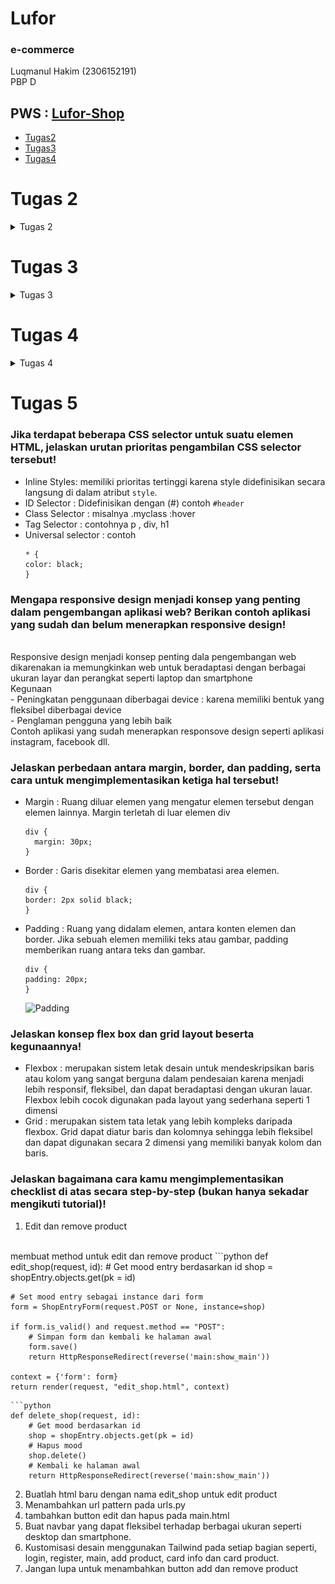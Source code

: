 # Lufor
### e-commerce
Luqmanul Hakim (2306152191)<br>
PBP D

PWS : [Lufor-Shop](http://luqmanul-hakim31-luforshop.pbp.cs.ui.ac.id/)
---
- [Tugas2](#Tugas-2)
- [Tugas3](#Tugas-3)
- [Tugas4](#Tugas-4)
# Tugas 2
<details>
<summary>Tugas 2</summary>

### Langkah-langkah Implementasi
##### Membuat Django baru
1. Membuat directori baru bernama lufor-shop dengan perintah
```
mkdir lufor-shop 
cd lufor-shop
```
2. Mengaktifkan Virtual Environment dengan menjalankan perintah berikut pada terminal.
```
python -m venv env
env\Scripts\activate
```
3. Membuat berkas `requirements.txt` dan menambahkan beberapa dependencies.
```
django
gunicorn
whitenoise
psycopg2-binary
requests
urllib3
```
4. Install dependencies dengan requirements.txt
```
pip install -r requirements.txt
```
5. Membuat project django bernama `lufor_shop`
```
django-admin startproject lufor_shop .
```
6. Tambahkan ALLOWED_HOSTS di settings.py

##### Aplakasi Django dan Konfigurasi
1.  Membuat aplikasi `main` dalam lufor-shop
```
python manage.py startapp main
```
2. Daftarkan aplikasi `main` kedalam `setting.py` di direktori lufor_shop

3. Buka models.py dan isi dengan
```
from django.db import models

class shopEntry(models.Model):
    name = models.CharField(max_length=255)
    price = models.IntegerField()
    descriptions = models.TextField()
```
4. Membuat migrasi model dengan
```
python manage.py makemigrations
```
5. Menghubungkan view dan template dengan buka berkas `view.py` di main dan tambahkan fungsi show main
6. Konfigurasi url aplikasi `main` dengan membuat berkas `urls.py` dalam direktori main dan isi dengan kode:
```
from django.urls import path
from main.views import show_main

app_name = 'main'

urlpatterns = [
    path('', show_main, name='show_main'),
]
```
7. Menambahkan rute URL proyek untuk menghubungkannya ke tampilan `main`. Impor fungsi
```
from django.urls import path, include
```
dan tambahkan urlpatterns
```
urlpatterns = [
    ...
    path('', include('main.urls')),
    ...
]
```
8. Jalankan proyek Django dengan perintah `python manage.py runserver`
9. Bukalah http://localhost:8000/ di peramban web

##### Melakukan Deployment ke PWS
1. Buat proyek baru bernama luforshop
2. Tambahkan URL PWS pada ALLOWED HOSTS
3. Lakukan git add, commit, push

### Bagan yang berisi request client ke web aplikasi berbasis Django
![Bagan](https://github.com/lhakiim/lufor-shop/blob/main/Bagan_request_client.png)

### Fungsi Git dalam Pengembangan Perangkat Lunak
Git berfungsi sebagai sistem kontrol versi terdistribusi. Git memungkinkan kita untuk melacak setiap perubahan yang dilakukan. Git memungkinkan kita untuk berkolaborasi tim dan dapat bekerja di branch masing-masing sehingga tidak mengganggu tim lainnya.

### Alasan Framework Django dijadikan Permulaan Pembelajaran Pengembangan Perangkat Lunak
Django digunakan sebagai permulaan dalam belajar karena mudah untuk dipelajari. Mulai dari bahasa yang digunakan yaitu bahasa phyton. Kesederhanaan dari django ini memudahkan bagi pemula untuk memahami konsep-konsep yang ada. 

### Mengapa Model pada Django disebut sebagai ORM?
Model django disebut sebagai ORM(Object-Relational Mapping) karena ia menggunakan ini untuk memetakan objek-objek Pyhton ke dalam tabel-tabel database. Dengan adanya ORM, antarmuka menjadi lebih mudah digunakan untuk memanipulasi data dalam database.

---
</details>

# Tugas 3

<details>

<summary>Tugas 3</summary>

### Mengapa kita memerlukan data delivery dalam pengimplementasian sebuah platform?
Data delivery sangat penting dalam pengimplementasian sebuah platform. Hal ini karena ia memungkinkan kita untuk mengirim dan menerima data dari user dan platform. Ia juga memastikan bahwa data yang dikirim tetap akurat, efisien dan cepat sehingga menjaga kualitas informasi dan meningkatkan pengalaman dari pengguna platform.
### Mana yang lebih baik antara XML dan JSON? Mengapa JSON lebih populer dibandingkan XML?
JSON dan XML merupakan representasi data yang digunakan pada pertukaran data antaraplikasi. Menurut saya JSON lebih baik. Hal ini karena JSON memiliki beberapa keunggulan yaitu JSON memiliki format yang sederhana. JSON memiliki sintaks yang lebih padat dan lebih mudah ditulis dan dibaca oleh manusia. Format pada JSON adalah menggunakan key and value, dibandingkan dengan XML yang memerlukan banyak tag sehingga JSON menjadi lebih efisien dan lebih cepat. 
### Fungsi dari method `is_valid()` pada form Django dan mengapa kita membutuhkan method tersebut?
Fungsi `is_valid()` digunakan untuk memvalidasi input dari form sebelum diproses lagi. Fungsi ini berguna untuk memastikan semua field yang dimasukkan sesuai dengan ketentuan sehingga membantu menjaga kebenaran data.
### Mengapa kita membutuhkan `csrf_token` saat membuat form di Django? Apa yang dapat terjadi jika kita tidak menambahkan `csrf_token` pada form Django? Bagaimana hal tersebut dapat dimanfaatkan oleh penyerang?
`csrf_token` merupakan token yang berfungsi sebagai security. Token ini di-generate secara otomatis oleh django untuk menjaga keamanan dari serangan berbahaya. Ia dapat memverifikasi bahwa permintaan berasal dari sumber yang sah dan aman. Apabila token ini tidak ada maka form akan menjadi rentan terhadap serangan CSRF(Cross-Site Request Forgery). Penyerang dapat membuat permintaan jahat dan dapat mengubah data pengguna bahkan mengakses data sensitif tanpa izin.
###  Cara kamu mengimplementasikan checklist di atas secara step-by-step
#### Membuat Form Input Data
1. Membuat direktori templates yang berisikan  `base.html` yang digunakan sebagai template dasar web
2. Membuat berkas `forms.py` pada direktori main
```python
from django.forms import ModelForm
from main.models import shopEntry

class ShopEntryForm(ModelForm):
    class Meta:
        model = shopEntry
        fields = ["name", "price", "descriptions"]
```
3. Menambahkan import pada `views.py` pada direktori main dan membuat fungsi baru untuk membuat produk
```python
from django.shortcuts import render, redirect
from main.forms import MoodEntryForm
from main.models import MoodEntry
```
```python
def create_shop_entry(request):
    form = ShopEntryForm(request.POST or None)

    if form.is_valid() and request.method == "POST":
        form.save()
        return redirect('main:show_main')

    context = {'form': form}
    return render(request, "create_shop_entry.html", context)
```
4. Menambahkan urlspattern dan import pada `urls.py`
5. Membuat berkas HTML Baru `creat_shop_entry` pada main/templates
6. Tambahkan kode untuk menampilkan data shop pada `main.html`
----
#### Membuat 4 Fungsi Views dan routing URL-nya
```python
def show_xml(request):
    data = shopEntry.objects.all()
    return HttpResponse(serializers.serialize("xml", data), content_type="application/xml")

def show_json(request):
    data = shopEntry.objects.all()
    return HttpResponse(serializers.serialize("json", data), content_type="application/json")

def show_xml_by_id(request, id):
    data = shopEntry.objects.filter(pk=id)
    return HttpResponse(serializers.serialize("xml", data), content_type="application/xml")

def show_json_by_id(request, id):
    data = shopEntry.objects.filter(pk=id)
    return HttpResponse(serializers.serialize("json", data), content_type="application/json")
```
```python
urlpatterns = [
    path('', show_main, name='show_main'),
    path('create-shop-entry', create_shop_entry, name='create_shop_entry'),
    path('xml/', show_xml, name='show_xml'),
    path('json/', show_json, name='show_json'),
    path('xml/<str:id>/', show_xml_by_id, name='show_xml_by_id'),
    path('json/<str:id>/', show_json_by_id, name='show_json_by_id'),
]
```
---
#### Hasil URL pada Postman
- XML
![XML](https://github.com/user-attachments/assets/06d72c7e-304b-4824-b121-5a9e924ac1be)
- JSON
![JSON](https://github.com/user-attachments/assets/8309ea26-be2b-4e98-8e02-4b121005085a)
- XML By ID
![XML_by_ID](https://github.com/user-attachments/assets/7eaefb77-0899-4147-8bfa-a53d459b92be)
- JSON By ID
![JSON_by_ID](https://github.com/user-attachments/assets/0265c1a1-ff64-4cc4-b707-a601a71f95f2)

</details>

# Tugas 4
<details>
<summary>Tugas 4</summary>
### Perbedaan antara HttpResponseRedirect() dan redirect()
- `HttpResponseRedirect()` merupakan class dasar django yang digunakan untuk membuat respon dengan kode 302 (sementara) yang mengarahkan pengguna ke halaman url tertentu
- `redirect()` merupakan fungsi modul `django.shortcuts` yang secara implisit membungkus `HttpResponseRedirect`. `redirect()` lebih praktis dan fleksibel dalam menerima argumen karena selain dapat menerima url ia juga dapat menerima model, view, dan nama url.
### Cara kerja penghubungan model Product dengan User
Setiap model `Product` dihubungkan/dikaitkan dengan user menggunakan `ForeginKey`. Setiap user dapat memiliki banyak product tetapi satu product hanya dapat dimiliki oleh satu `User`.
```
user = models.ForeignKey(User, on_delete=models.CASCADE)
```
### Apa perbedaan antara authentication dan authorization, apakah yang dilakukan saat pengguna login? Jelaskan bagaimana Django mengimplementasikan kedua konsep tersebut!
Authentication dan Authorization merupakan dua konsep keamanan dengan peran yang berbeda. 
- Authentication<br>
Proses verifikasi identitas pengguna. Pengguna memasukkan kredensial seperti username dan password yang kemudian dicocokkan dengan data yang tersimpan pada database.

- Authorization<br>
Proses menentukan hak akses pengguna setelah terautentikasi. Setelah login, sistem memeriksa peran dari pengguna untuk menentukan tingkat hak aksesnya.<br>

**Proses saat login**<br>
Pengguna memasukkan kredensial dan kemudian akan diverifikasi. Jika kredensial valid, pengguna akan dianggap terautentikasi dan pengguna mendapatkan hak akses berdasarkan perannya. <br>
**Implementasi di Django** <br>
Django menyimpan data pengguna yang telah terautentikasi di objek sebagai `request.user`. Otorasi django dikelola dengan permission dan group pada model dan view.
### Bagaimana Django mengingat pengguna yang telah login? Jelaskan kegunaan lain dari cookies dan apakah semua cookies aman digunakan?
- Saat pengguna login, Django membuat session pengguna dan menyimpan di dalam cookies. 
- Saat request selanjutnya, cookies session inilah yang akan dikirimkan kembali ke server. 
- Cookies ini menyimpan kredensial dan aktivitas pengguna. Kemudian data di cookies ini yang akan memnentukan kevalidan data.<br>
**Kegunaan lain cookies**
- Menyimpan preferensi pengguna
- Pelacakan aktivitas pengguna<br>
Tidak semua Cookies aman untuk digunakan. Cookies yang tidak terenkripsi mereka rentan terhadap seragan. Jadi, jangan menyimpan data informasi secara langsung dicookies untuk menjaga data kita.

###  Cara kamu mengimplementasikan checklist di atas secara step-by-step
1. Membuat `UserCreationForm` yang berguna untuk mendaftarkan pengguna. Tambahkan fungsi register pada `views.py`.
```python
def register(request):
    form = UserCreationForm()

    if request.method == "POST":
        form = UserCreationForm(request.POST)
        if form.is_valid():
            form.save()
            messages.success(request, 'Your account has been successfully created!')
            return redirect('main:login')
    context = {'form':form}
    return render(request, 'register.html', context)
```
2. Tambahkan berkas HTML baru yaitu `register.html` untuk menampilkan form registrasi
3. **Login** Tambahkan fungsi login_user pada `views.py` kemudian buat template HTML login.html untuk menampilkan form login
4. **Logout** Tambahkan fungsi logout_user pada `views.py` kemudian tambahkan Hyperlink logout pada main.html
5. Tambahkan cookie last_login pada login_user
```python
if form.is_valid():
    user = form.get_user()
    login(request, user)
    response = HttpResponseRedirect(reverse("main:show_main"))
    response.set_cookie('last_login', str(datetime.datetime.now()))
    return response
```
6. Tambahkan context baru pada show_main dan tambahkan cookie last login pada logout_user
```python
'last_login': request.COOKIES['last_login']
```
7. Tambahkan output lastlogin pada main.html
8. Hubungkan shopEntry dengan user
```python
class MoodEntry(models.Model):
    user = models.ForeignKey(User, on_delete=models.CASCADE)
```
9. Setelah semuanya dilakukan lakukan migrasi
```python
python manage.py makemigrations
python manage.py migrate
```
</details>

# Tugas 5

### Jika terdapat beberapa CSS selector untuk suatu elemen HTML, jelaskan urutan prioritas pengambilan CSS selector tersebut!
- Inline Styles: memiliki prioritas tertinggi karena style didefinisikan secara langsung di dalam atribut `style`.
- ID Selector : Didefinisikan dengan (#) contoh `#header`
- Class Selector : misalnya .myclass :hover
- Tag Selector : contohnya p , div, h1
- Universal selector : contoh
    ```
    * {
    color: black;
    }
    ```

### Mengapa responsive design menjadi konsep yang penting dalam pengembangan aplikasi web? Berikan contoh aplikasi yang sudah dan belum menerapkan responsive design!
<br>
Responsive design menjadi konsep penting dala pengembangan web dikarenakan ia memungkinkan web untuk beradaptasi dengan berbagai ukuran layar dan perangkat seperti laptop dan smartphone<br>
Kegunaan <br>
- Peningkatan penggunaan diberbagai device : karena memiliki bentuk yang fleksibel diberbagai device<br>
- Penglaman pengguna yang lebih baik
<br>
Contoh aplikasi yang sudah menerapkan responsove design seperti aplikasi instagram, facebook dll.


### Jelaskan perbedaan antara margin, border, dan padding, serta cara untuk mengimplementasikan ketiga hal tersebut!
- Margin : Ruang diluar elemen yang  mengatur elemen tersebut dengan elemen lainnya. Margin terletah di luar elemen div
  ```
  div {
    margin: 30px;
  }
  ```

- Border : Garis disekitar elemen yang membatasi area elemen.
    ```
    div {
    border: 2px solid black;
    }
    ```
- Padding : Ruang yang didalam elemen, antara konten elemen dan border. Jika sebuah elemen memiliki teks atau gambar, padding memberikan ruang antara teks dan gambar.
    ```
    div {
    padding: 20px;
    }
    ```
    ![Padding](https://github.com/user-attachments/assets/07b964bd-dfcf-4f48-9a2e-4943ebae2eee)

### Jelaskan konsep flex box dan grid layout beserta kegunaannya!
- Flexbox : merupakan sistem letak desain untuk mendeskripsikan baris atau kolom yang sangat berguna dalam pendesaian karena menjadi lebih responsif, fleksibel, dan dapat beradaptasi dengan ukuran lauar. Flexbox lebih cocok digunakan pada layout yang sederhana seperti 1 dimensi
- Grid : merupakan sistem tata letak yang lebih kompleks daripada flexbox. Grid dapat diatur baris dan kolomnya sehingga lebih fleksibel dan dapat digunakan secara 2 dimensi yang memiliki banyak kolom dan baris. 

### Jelaskan bagaimana cara kamu mengimplementasikan checklist di atas secara step-by-step (bukan hanya sekadar mengikuti tutorial)!

1. Edit dan remove product
<br>
membuat method untuk edit dan remove product
```python
def edit_shop(request, id):
    # Get mood entry berdasarkan id
    shop = shopEntry.objects.get(pk = id)

    # Set mood entry sebagai instance dari form
    form = ShopEntryForm(request.POST or None, instance=shop)

    if form.is_valid() and request.method == "POST":
        # Simpan form dan kembali ke halaman awal
        form.save()
        return HttpResponseRedirect(reverse('main:show_main'))

    context = {'form': form}
    return render(request, "edit_shop.html", context)
```
```python
def delete_shop(request, id):
    # Get mood berdasarkan id
    shop = shopEntry.objects.get(pk = id)
    # Hapus mood
    shop.delete()
    # Kembali ke halaman awal
    return HttpResponseRedirect(reverse('main:show_main'))
```
2. Buatlah html baru dengan nama edit_shop untuk edit product
3. Menambahkan url pattern pada urls.py
4. tambahkan button edit dan hapus pada main.html
5. Buat navbar yang dapat fleksibel terhadap berbagai ukuran seperti desktop dan smartphone.
6. Kustomisasi desain menggunakan Tailwind pada setiap bagian seperti, login, register, main, add product, card info dan card product.
7. Jangan lupa untuk menambahkan button add dan remove product
